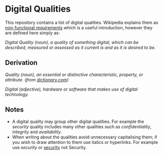 # Digital Qualities 

This repository contains a list of digital qualities. Wikipedia explains them as [non-functional requirements](https://en.wikipedia.org/wiki/Non-functional_requirement) which is a useful introduction, however they are defined here simply as:

_Digital Quality (noun), a quality of something digital, which can be described, measured or assessed as it current is and as it is desired to be._

## Derivation

_Quality (noun), an essential or distinctive characteristic, property, or attribute. (from [dictionary.com](https://www.dictionary.com/browse/quality))_

_Digital (adjective), hardware or software that makes use of digital technology._

## Notes

* A digital quality may group other digital qualities. For example the _security_ quality includes many other qualities such as _confidentiality_, _integrity_ and _availability_.
* When writing about the qualities avoid unnecessary capitalising them;  if you wish to draw attention to them use italics or hyperlinks. For example use _security_ or [security](https://raw.githubusercontent.com/d12n/qualities/master/all#security) not Security.